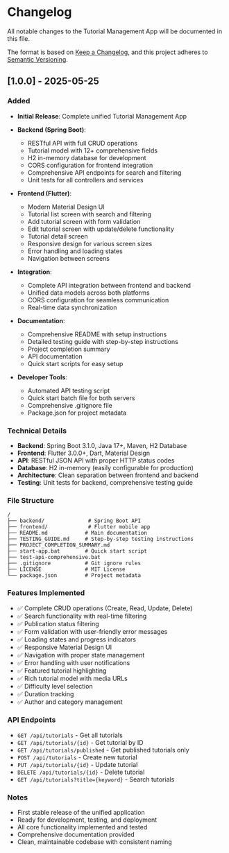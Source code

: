 # Changelog

All notable changes to the Tutorial Management App will be documented in this file.

The format is based on [Keep a Changelog](https://keepachangelog.com/en/1.0.0/),
and this project adheres to [Semantic Versioning](https://semver.org/spec/v2.0.0.html).

## [1.0.0] - 2025-05-25

### Added
- **Initial Release**: Complete unified Tutorial Management App
- **Backend (Spring Boot)**:
  - RESTful API with full CRUD operations
  - Tutorial model with 12+ comprehensive fields
  - H2 in-memory database for development
  - CORS configuration for frontend integration
  - Comprehensive API endpoints for search and filtering
  - Unit tests for all controllers and services
  
- **Frontend (Flutter)**:
  - Modern Material Design UI
  - Tutorial list screen with search and filtering
  - Add tutorial screen with form validation
  - Edit tutorial screen with update/delete functionality
  - Tutorial detail screen
  - Responsive design for various screen sizes
  - Error handling and loading states
  - Navigation between screens
  
- **Integration**:
  - Complete API integration between frontend and backend
  - Unified data models across both platforms
  - CORS configuration for seamless communication
  - Real-time data synchronization
  
- **Documentation**:
  - Comprehensive README with setup instructions
  - Detailed testing guide with step-by-step instructions
  - Project completion summary
  - API documentation
  - Quick start scripts for easy setup
  
- **Developer Tools**:
  - Automated API testing script
  - Quick start batch file for both servers
  - Comprehensive .gitignore file
  - Package.json for project metadata
  
### Technical Details
- **Backend**: Spring Boot 3.1.0, Java 17+, Maven, H2 Database
- **Frontend**: Flutter 3.0.0+, Dart, Material Design
- **API**: RESTful JSON API with proper HTTP status codes
- **Database**: H2 in-memory (easily configurable for production)
- **Architecture**: Clean separation between frontend and backend
- **Testing**: Unit tests for backend, comprehensive testing guide

### File Structure
```
/
├── backend/              # Spring Boot API
├── frontend/             # Flutter mobile app
├── README.md            # Main documentation
├── TESTING_GUIDE.md     # Step-by-step testing instructions
├── PROJECT_COMPLETION_SUMMARY.md
├── start-app.bat        # Quick start script
├── test-api-comprehensive.bat
├── .gitignore           # Git ignore rules
├── LICENSE              # MIT License
└── package.json         # Project metadata
```

### Features Implemented
- ✅ Complete CRUD operations (Create, Read, Update, Delete)
- ✅ Search functionality with real-time filtering
- ✅ Publication status filtering
- ✅ Form validation with user-friendly error messages
- ✅ Loading states and progress indicators
- ✅ Responsive Material Design UI
- ✅ Navigation with proper state management
- ✅ Error handling with user notifications
- ✅ Featured tutorial highlighting
- ✅ Rich tutorial model with media URLs
- ✅ Difficulty level selection
- ✅ Duration tracking
- ✅ Author and category management

### API Endpoints
- `GET /api/tutorials` - Get all tutorials
- `GET /api/tutorials/{id}` - Get tutorial by ID
- `GET /api/tutorials/published` - Get published tutorials only
- `POST /api/tutorials` - Create new tutorial
- `PUT /api/tutorials/{id}` - Update tutorial
- `DELETE /api/tutorials/{id}` - Delete tutorial
- `GET /api/tutorials?title={keyword}` - Search tutorials

### Notes
- First stable release of the unified application
- Ready for development, testing, and deployment
- All core functionality implemented and tested
- Comprehensive documentation provided
- Clean, maintainable codebase with consistent naming
